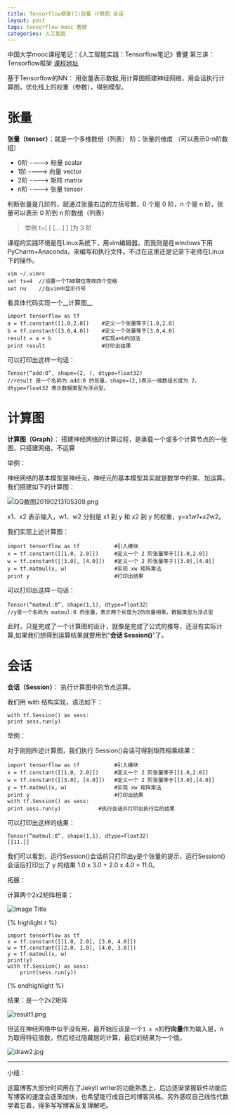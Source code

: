 ```yaml
---
title: Tensorflow框架(1)张量 计算图 会话
layout: post
tags: tensorflow mooc 曹健
categories: 人工智能
---
```

中国大学mooc课程笔记：《人工智能实践：Tensorflow笔记》曹健 第三讲：Tensorflow框架 
[<u>课程地址</u>](https://www.icourse163.org/learn/PKU-1002536002?tid=1003797005#/learn/announce)


基于Tensorflow的NN： 用张量表示数据,用计算图搭建神经网络，用会话执行计算图，优化线上的权重（参数），得到模型。

# 张量

__张量（tensor）__：就是一个多维数组（列表） 阶：张量的维度 （可以表示0-n阶数组）

* 0阶 ----> 标量 scalar
* 1阶 ----> 向量 vector
* 2阶 ----> 矩阵 matrix
* n阶 ----> 张量 tensor 

判断张量是几阶的，就通过张量右边的方括号数，0 个是 0 阶，n 个是 n 阶，张量可以表示 0 阶到 n 阶数组（列表）

> 举例 t=[ [ [… ] ] ]为 3 阶

课程的实践环境是在Linux系统下，用vim编辑器。而我则是在windows下用PyCharm+Anaconda，来编写和执行文件。不过在这里还是记录下老师在Linux下的操作。

    vim ~/.vimrc 
    set ts=4  //设置一个TAB键位等效四个空格
    set nu    //在vim中显示行号
    
看具体代码实现一个__计算图__

    import tensorflow as tf
    a = tf.constant([1.0,2.0])    #定义一个张量等于[1.0,2.0]
    b = tf.constant([3.0,4.0])    #定义一个张量等于[3.0,4.0]
    result = a + b                #实现a+b的加法
    print result                  #打印出结果

可以打印出这样一句话：

    Tensor(“add:0”, shape=(2, ), dtype=float32)  
    //result 是一个名称为 add:0 的张量，shape=(2,)表示一维数组长度为 2，dtype=float32 表示数据类型为浮点型。
    

# 计算图

__计算图（Graph）__： 搭建神经网络的计算过程，是承载一个或多个计算节点的一张图，只搭建网络，不运算

举例：

神经网络的基本模型是神经元，神经元的基本模型其实就是数学中的乘、加运算。我们搭建如下的计算图： 

![QQ截图20190213105309.png](https://i.loli.net/2019/02/13/5c6386ae96402.png)

x1、x2 表示输入，w1、w2 分别是 x1 到 y 和 x2 到 y 的权重，y=x1*w1+x2*w2。 

我们实现上述计算图： 

    import tensorflow as tf           #引入模块 
    x = tf.constant([[1.0, 2.0]])     #定义一个 2 阶张量等于[[1.0,2.0]] 
    w = tf.constant([[3.0], [4.0]])   #定义一个 2 阶张量等于[[3.0],[4.0]] 
    y = tf.matmul(x, w)               #实现 xw 矩阵乘法 
    print y                           #打印出结果 

可以打印出这样一句话：

    Tensor(“matmul:0”, shape(1,1), dtype=float32）
    //y是一个名称为 matmul:0 的张量，表示两个长度为2的向量相乘，数据类型为浮点型

    
此时，只是完成了一个计算图的设计，就像是完成了公式的推导，还没有实际计算,如果我们想得到运算结果就要用到“__会话 Session()__”了。

# 会话

__会话（Session）__： 执行计算图中的节点运算。

我们用 with 结构实现，语法如下： 

    with tf.Session() as sess: 
    print sess.run(y)
    
举例：

对于刚刚所述计算图，我们执行 Session()会话可得到矩阵相乘结果：

    import tensorflow as tf           #引入模块 
    x = tf.constant([[1.0, 2.0]])     #定义一个 2 阶张量等于[[1.0,2.0]] 
    w = tf.constant([[3.0], [4.0]])   #定义一个 2 阶张量等于[[3.0],[4.0]] 
    y = tf.matmul(x, w)               #实现 xw 矩阵乘法 
    print y                           #打印出结果 
    with tf.Session() as sess: 
    print sess.run(y)            #执行会话并打印出执行后的结果 
    
可以打印出这样的结果：

    Tensor(“matmul:0”, shape(1,1), dtype=float32) 
    [[11.]]
    
我们可以看到，运行Session()会话前只打印出y是个张量的提示，运行Session()
会话后打印出了 y 的结果 1.0 x 3.0 + 2.0 x 4.0 = 11.0。

拓展：

计算两个2x2矩阵相乘：

![Image Title](https://quicklatex.com/cache3/6c/ql_1a7e0ec1e9202cb1020cf4fc0d79636c_l3.png)


{% highlight r %}

    import tensorflow as tf
    x = tf.constant([[1.0, 2.0], [3.0, 4.0]])
    w = tf.constant([[2.0, 1.0], [4.0, 3.0]])
    y = tf.matmul(x, w)
    print(y)
    with tf.Session() as sess:
        print(sess.run(y))
{% endhighlight %}

结果：是一个2x2矩阵

![result1.png](https://i.loli.net/2019/02/14/5c64cc08882a8.png)

但这在神经网络中似乎没有用，最开始应该是一个`1 x n`的<b>行向量</b>作为输入层，n为取得特征值数，然后经过隐藏层的计算，最后的结果为一个值。

![draw2.jpg](https://i.loli.net/2019/02/14/5c64d3fd22847.jpg)


*********************


小结：

这篇博客大部分时间用在了Jekyll writer的功能熟悉上，后边逐渐掌握软件功能后写博客的速度会逐渐加快，也希望能行成自己的博客风格。另外感叹自己线性代数学着忘着，得多写写博客反复理解吧。